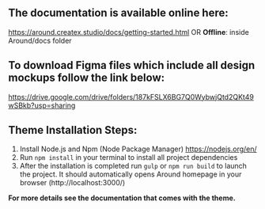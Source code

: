 ## The documentation is available online here:

https://around.createx.studio/docs/getting-started.html
OR
**Offline**: inside Around/docs folder

## To download Figma files which include all design mockups follow the link below:

https://drive.google.com/drive/folders/187kFSLX6BG7Q0WybwjQtd2QKt49wSBkb?usp=sharing

## Theme Installation Steps:

1. Install Node.js and Npm (Node Package Manager)
   https://nodejs.org/en/
2. Run `npm install` in your terminal to install all project dependencies
3. After the installation is completed run `gulp` or `npm run build` to launch the project. It should automatically opens Around homepage in your browser (http://localhost:3000/)

**For more details see the documentation that comes with the theme.**
